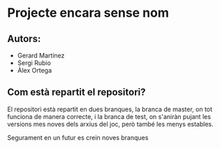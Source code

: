 # Projecte encara sense nom

## Autors:
* Gerard Martínez
* Sergi Rubio
* Àlex Ortega

## Com està repartit el repositori?

El repositori està repartit en dues branques, la branca de master, on tot funciona de manera correcte, i la branca de test, on s'aniràn pujant les versions mes noves dels arxius del joc, però també les menys estables.

Segurament en un futur es crein noves branques
